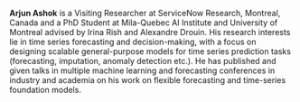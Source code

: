 **Arjun Ashok** is a Visiting Researcher at ServiceNow Research, Montreal, Canada and a PhD Student at Mila-Quebec AI Institute and University of Montreal advised by Irina Rish and Alexandre Drouin. 
His research interests lie in time series forecasting and decision-making, with a focus on designing scalable general-purpose models for time series prediction tasks (forecasting, imputation, anomaly detection etc.). He has published and given talks in multiple machine learning and forecasting conferences in industry and academia on his work on flexible forecasting and time-series foundation models.